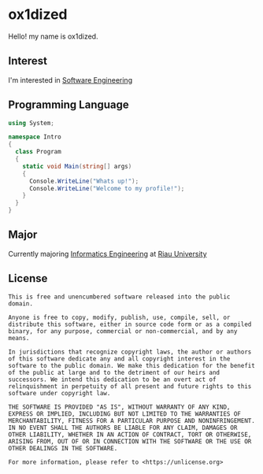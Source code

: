 # ox1dized

Hello! my name is ox1dized.

## Interest

I'm interested in [Software Engineering](https://en.wikipedia.org/wiki/Software_engineering)

## Programming Language

```csharp
using System;

namespace Intro
{
  class Program
  {
    static void Main(string[] args)
    {
      Console.WriteLine("Whats up!");
      Console.WriteLine("Welcome to my profile!");
    }
  }
}

```

## Major
Currently majoring [Informatics Engineering](https://en.wikipedia.org/wiki/Informatics_engineering) at [Riau University](https://unri.ac.id/en/)
## License
```
This is free and unencumbered software released into the public domain.

Anyone is free to copy, modify, publish, use, compile, sell, or
distribute this software, either in source code form or as a compiled
binary, for any purpose, commercial or non-commercial, and by any
means.

In jurisdictions that recognize copyright laws, the author or authors
of this software dedicate any and all copyright interest in the
software to the public domain. We make this dedication for the benefit
of the public at large and to the detriment of our heirs and
successors. We intend this dedication to be an overt act of
relinquishment in perpetuity of all present and future rights to this
software under copyright law.

THE SOFTWARE IS PROVIDED "AS IS", WITHOUT WARRANTY OF ANY KIND,
EXPRESS OR IMPLIED, INCLUDING BUT NOT LIMITED TO THE WARRANTIES OF
MERCHANTABILITY, FITNESS FOR A PARTICULAR PURPOSE AND NONINFRINGEMENT.
IN NO EVENT SHALL THE AUTHORS BE LIABLE FOR ANY CLAIM, DAMAGES OR
OTHER LIABILITY, WHETHER IN AN ACTION OF CONTRACT, TORT OR OTHERWISE,
ARISING FROM, OUT OF OR IN CONNECTION WITH THE SOFTWARE OR THE USE OR
OTHER DEALINGS IN THE SOFTWARE.

For more information, please refer to <https://unlicense.org>
```
